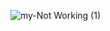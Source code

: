 ![my-Not Working (1)](https://github.com/user-attachments/assets/2ead97e5-db57-4ed1-93ab-723a1669092f)

